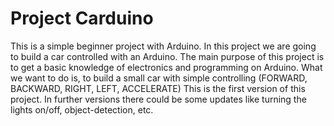 # Project Carduino

This is a simple beginner project with Arduino. 
In this project we are going to build a car controlled with an Arduino.
The main purpose of this project is to get a basic knowledge of electronics and programming on Arduino.
What we want to do is, to build a small car with simple controlling (FORWARD, BACKWARD, RIGHT, LEFT, ACCELERATE)
This is the first version of this project.
In further versions there could be some updates like turning the lights on/off, object-detection, etc.
